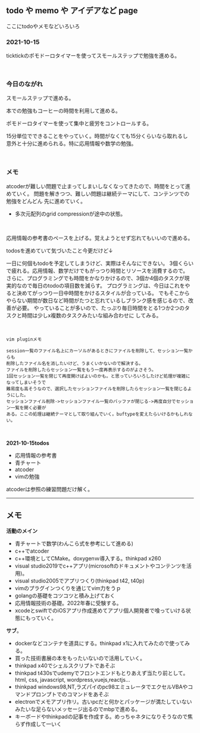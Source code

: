 ## todo や memo や アイデアなど page

ここにtodoやメモなどいろいろ

### 2021-10-15

ticktickのポモドーロタイマーを使ってスモールステップで勉強を進める。

<br />

### 今日のながれ

スモールステップで進める。

本での勉強もコーヒーの時間を利用して進める。

ポモドーロタイマーを使って集中と疲労をコントロールする。

15分単位でできることをやっていく。時間がなくても15分くらいなら取れるし
意外と十分に進められる。特に応用情報や数学の勉強。

<br />

### メモ

atcoderが難しい問題で止まってしまいしなくなってきたので、時間をとって進めていく。
問題を解きつつ、難しい問題は継続テーマにして、コンテンツでの勉強をどんどん
先に進めていく。

- 多次元配列のgrid compressionが途中の状態。

<br />

応用情報の参考書のペースを上げる。覚えようとせず忘れてもいいので進める。

todosを進めていて気づいたこと今更だけど↓

一日に何個もtodoを予定してしまうけど、実際はそんなにできない。
3個くらいで疲れる。応用情報、数学だけでもがっつり時間とリソースを消費するので。
さらに、プログラミングでも時間をかなりかけるので、3個か4個のタスクが現実的なので毎日のtodoの項目数を減らす。
プログラミングは、今日はこれをやると決めてがっつり一日中時間をかけるスタイルが合っている。
でもそこからやらない期間が数日など時間がたつと忘れているしブランク感を感じるので、改善が必要。
やっていることが多いので、たっぷり毎日時間をとる1つか2つのタスクと時間は少しx複数のタスクみたいな組み合わせに
してみる。

<br />

```
vim pluginメモ

session一覧のファイル名上にカーソルがあるときにファイルを削除して、セッション一覧からも
削除したファイル名を消したいけど、うまくいかないので解決する。
ファイルを削除したらセッション一覧をもう一度再表示するのがよさそう。
1回セッション一覧を閉じて再度開けばよいのかも。と思っていろいろしたけど処理が複雑になってしまいそうで
難易度も高そうなので、選択したセッションファイルを削除したらセッション一覧を閉じるようにした。
セッションファイル削除->セッションファイル一覧のバッファが閉じる->再度自分でセッション一覧を開く必要が
ある。ここの処理は継続テーマとして取り組んでいく。buftypeを変えたらいけるかもしれない。
```

<br />

**2021-10-15todos**

- 応用情報の参考書
- 青チャート
- atcoder
- vimの勉強

atcoderは参照の練習問題だけ解く。

***

## メモ
**活動のメイン**
- 青チャートで数学(わんこら式を参考にして進める)
- c++でatcoder
- c++環境としてCMake。doxygenｗ導入する。thinkpad x260
- visual studio2019でc++アプリ(microsoftのドキュメントやコンテンツを活用)。
- visual studio2005でアプリつくり(thinkpad t42, t40p)
- vimのプラグインつくりを通じてvim力をうｐ
- golangの基礎をコツコツと積み上げておく
- 応用情報技術の基礎。2022年春に受験する。
- xcodeとswiftでのiOSアプリ作成進めてアプリ個人開発者で喰っていける状態にもっていく。

**サブ**。
- dockerなどコンテナを道具にする。thinkpad x1に入れてみたので使ってみる。
- 買った技術書展の本をもったいないので活用していく。
- thinkpad x40でシェルスクリプトであそぶ
- thinkpad t430sでudemyでフロントエンドもとりあえず当たり前として。html, css, javascript, wordpress,vuejs,reactjs...
- thinkpad windows98,NT,ラズパイのpc98エミュレータでエクセルVBAやコマンドプロンプトでのコマンドをあそぶ
- electronでメモアプリ作リ。古いpcだと何かとパッケージが満たしていないみたいな足らないメッセージ出るのでmbpで進める。
- キーボードやthinkpadの記事を作成する。めっちゃネタになりそうなので焦らず作成して一いく
